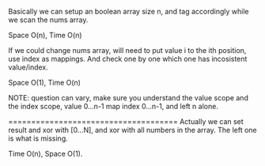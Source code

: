 
Basically we can setup an boolean array size n, and tag accordingly while we scan the nums array.

Space O(n), Time O(n)

If we could change nums array, will need to put value i to the ith position, use index as mappings. And check one by one which one has incosistent value/index.

Space O(1), Time O(n)

NOTE: question can vary, make sure you understand the value scope and the index scope,
value 0...n-1 map index 0...n-1, and left n alone.


=====================================
Actually we can set result and xor with [0...N], and xor with all numbers in the array. The left one is what is missing.   

Time O(n), Space O(1). 

